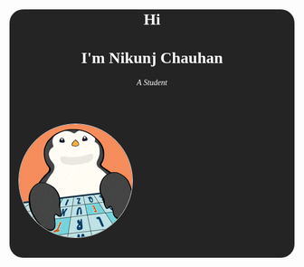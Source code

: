 
<link rel="preconnect" href="https://fonts.googleapis.com">
<link rel="preconnect" href="https://fonts.gstatic.com" crossorigin>
<link href="https://fonts.googleapis.com/css2?family=Alumni+Sans+Pinstripe:ital@0;1&family=Doto:wght@100..900&family=Funnel+Display:wght@300..800&family=Open+Sans:ital,wght@0,300..800;1,300..800&family=Orbitron:wght@400..900&display=swap" rel="stylesheet">
    <meta charset="UTF-8">
    <meta name="viewport" content="width=device-width, initial-scale=1.0">
<body style='padding: 16px;'>
<div style='place-items: center; background-color: #242424; border-radius: 24px'>
<h1 align='center'><a style='color: white; font-family: "Orbitron", serif;'> <b>Hi</b> 
<br/>👋<br/><b>I'm Nikunj Chauhan</b></a></h1>

<h6  align='center' style='color: white; font-family: "Orbitron", serif;'>A Student</h6>
<div style='padding: 16px; place-items: center; width: 100%;'>
    <img src= './coding.gif' style='height: 200px; aspect-ratio: 1/1; border-radius: 50%; border: 1px solid #f5f5f5; margin: 16px;'/>
</div>


</div>
</body>

